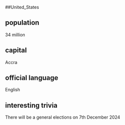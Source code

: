 ##United_States
## population
34 million

## capital
Accra
 
## official language
English

## interesting trivia
There will be a general elections on 7th December 2024


